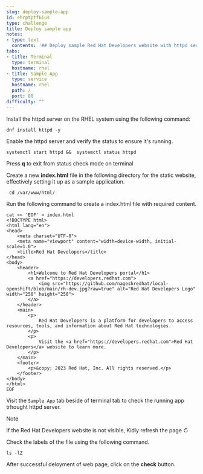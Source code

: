 ```yaml
---
slug: deploy-sample-app
id: ehrptptf6ius
type: challenge
title: Deploy sample app
notes:
- type: text
  contents: '## Deploy sample Red Hat Developers website with httpd server'
tabs:
- title: Terminal
  type: terminal
  hostname: rhel
- title: Sample App
  type: service
  hostname: rhel
  path: /
  port: 80
difficulty: ""
---
```

Install the httpd server on the RHEL system  using the following command:
```
dnf install httpd -y
```
Enable the httpd server and verify the status to ensure it's running.
```
systemctl start httpd &&  systemctl status httpd
```

Press **q** to exit from status check mode on terminal

Create a new **index.html** file in the following directory for the static website, effectively setting it up as a sample application.

```
 cd /var/www/html/
```
Run the following command to create a index.html file with required content.
```
cat << 'EOF' > index.html
<!DOCTYPE html>
<html lang="en">
<head>
    <meta charset="UTF-8">
    <meta name="viewport" content="width=device-width, initial-scale=1.0">
    <title>Red Hat Developers</title>
</head>
<body>
    <header>
        <h1>Welcome to Red Hat Developers portal</h1>
        <a href="https://developers.redhat.com">
            <img src="https://github.com/nageshredhat/local-openshift/blob/main/rh-dev.jpg?raw=true" alt="Red Hat Developers Logo" width="250" height="250">
        </a>
    </header>
    <main>
        <p>
            Red Hat Developers is a platform for developers to access resources, tools, and information about Red Hat technologies.
        </p>
        <p>
            Visit the <a href="https://developers.redhat.com">Red Hat Developers</a> website to learn more.
        </p>
    </main>
    <footer>
        <p>&copy; 2023 Red Hat, Inc. All rights reserved.</p>
    </footer>
</body>
</html>
EOF
```
Visit the `Sample App` tab beside of terminal tab to check the running app trhought httpd server.
> [!NOTE]
> If the Red Hat Developers website is not visible, Kidly refresh the page ↻

Check the labels of the file using the following command.
```
ls -lZ
```
After successful deloyment of web page, click on the **check** button.